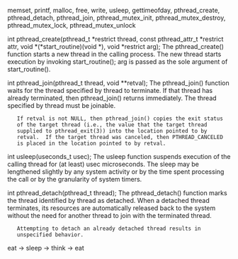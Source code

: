 memset, printf, malloc, free, write,
usleep, gettimeofday, pthread_create,
pthread_detach, pthread_join, pthread_mutex_init,
pthread_mutex_destroy, pthread_mutex_lock,
pthread_mutex_unlock

int pthread_create(pthread_t *restrict thread,
                          const pthread_attr_t *restrict attr,
                          void *(*start_routine)(void *),
                          void *restrict arg);
       The pthread_create() function starts a new thread in the calling
       process.  The new thread starts execution by invoking
       start_routine(); arg is passed as the sole argument of
       start_routine().

int pthread_join(pthread_t thread, void **retval);
       The pthread_join() function waits for the thread specified by
       thread to terminate.  If that thread has already terminated, then
       pthread_join() returns immediately.  The thread specified by
       thread must be joinable.

       If retval is not NULL, then pthread_join() copies the exit status
       of the target thread (i.e., the value that the target thread
       supplied to pthread_exit(3)) into the location pointed to by
       retval.  If the target thread was canceled, then PTHREAD_CANCELED
       is placed in the location pointed to by retval.

int usleep(useconds_t usec);
       The usleep function suspends execution of the calling thread
       for (at least) usec microseconds.  The sleep may be lengthened
       slightly by any system activity or by the time spent processing
       the call or by the granularity of system timers.


int pthread_detach(pthread_t thread);
       The pthread_detach() function marks the thread identified by
       thread as detached.  When a detached thread terminates, its
       resources are automatically released back to the system without
       the need for another thread to join with the terminated thread.

       Attempting to detach an already detached thread results in
       unspecified behavior.

eat -> sleep -> think -> eat